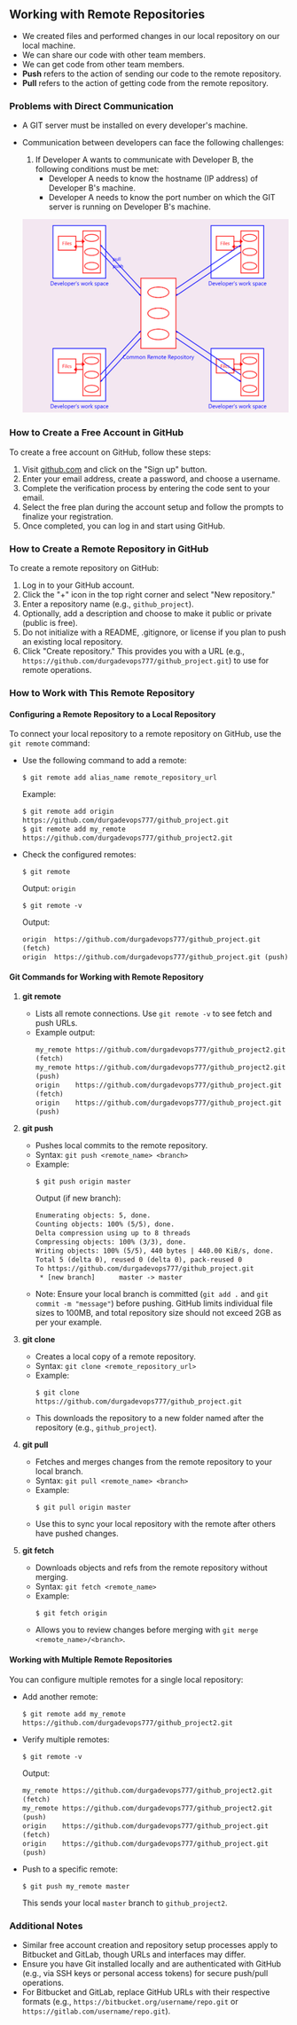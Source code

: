 ## Working with Remote Repositories

- We created files and performed changes in our local repository on our local machine.
- We can share our code with other team members.
- We can get code from other team members.
- **Push** refers to the action of sending our code to the remote repository.
- **Pull** refers to the action of getting code from the remote repository.

### Problems with Direct Communication

- A GIT server must be installed on every developer's machine.
- Communication between developers can face the following challenges:
  1. If Developer A wants to communicate with Developer B, the following conditions must be met:
     - Developer A needs to know the hostname (IP address) of Developer B's machine.
     - Developer A needs to know the port number on which the GIT server is running on Developer B's machine.

    ![Remote Communication](/images/remote.png)

### How to Create a Free Account in GitHub

To create a free account on GitHub, follow these steps:
1. Visit [github.com](https://github.com) and click on the "Sign up" button.
2. Enter your email address, create a password, and choose a username.
3. Complete the verification process by entering the code sent to your email.
4. Select the free plan during the account setup and follow the prompts to finalize your registration.
5. Once completed, you can log in and start using GitHub.

### How to Create a Remote Repository in GitHub

To create a remote repository on GitHub:
1. Log in to your GitHub account.
2. Click the "+" icon in the top right corner and select "New repository."
3. Enter a repository name (e.g., `github_project`).
4. Optionally, add a description and choose to make it public or private (public is free).
5. Do not initialize with a README, .gitignore, or license if you plan to push an existing local repository.
6. Click "Create repository." This provides you with a URL (e.g., `https://github.com/durgadevops777/github_project.git`) to use for remote operations.

### How to Work with This Remote Repository

#### Configuring a Remote Repository to a Local Repository
To connect your local repository to a remote repository on GitHub, use the `git remote` command:
- Use the following command to add a remote:
  ```
  $ git remote add alias_name remote_repository_url
  ```
  Example:
  ```
  $ git remote add origin https://github.com/durgadevops777/github_project.git
  $ git remote add my_remote https://github.com/durgadevops777/github_project2.git
  ```
- Check the configured remotes:
  ```
  $ git remote
  ```
  Output: `origin`
  ```
  $ git remote -v
  ```
  Output:
  ```
  origin  https://github.com/durgadevops777/github_project.git (fetch)
  origin  https://github.com/durgadevops777/github_project.git (push)
  ```

#### Git Commands for Working with Remote Repository

1. **git remote**
   - Lists all remote connections. Use `git remote -v` to see fetch and push URLs.
   - Example output:
     ```
     my_remote https://github.com/durgadevops777/github_project2.git (fetch)
     my_remote https://github.com/durgadevops777/github_project2.git (push)
     origin    https://github.com/durgadevops777/github_project.git (fetch)
     origin    https://github.com/durgadevops777/github_project.git (push)
     ```

2. **git push**
   - Pushes local commits to the remote repository.
   - Syntax: `git push <remote_name> <branch>`
   - Example:
     ```
     $ git push origin master
     ```
     Output (if new branch):
     ```
     Enumerating objects: 5, done.
     Counting objects: 100% (5/5), done.
     Delta compression using up to 8 threads
     Compressing objects: 100% (3/3), done.
     Writing objects: 100% (5/5), 440 bytes | 440.00 KiB/s, done.
     Total 5 (delta 0), reused 0 (delta 0), pack-reused 0
     To https://github.com/durgadevops777/github_project.git
      * [new branch]      master -> master
     ```
   - Note: Ensure your local branch is committed (`git add .` and `git commit -m "message"`) before pushing. GitHub limits individual file sizes to 100MB, and total repository size should not exceed 2GB as per your example.

3. **git clone**
   - Creates a local copy of a remote repository.
   - Syntax: `git clone <remote_repository_url>`
   - Example:
     ```
     $ git clone https://github.com/durgadevops777/github_project.git
     ```
   - This downloads the repository to a new folder named after the repository (e.g., `github_project`).

4. **git pull**
   - Fetches and merges changes from the remote repository to your local branch.
   - Syntax: `git pull <remote_name> <branch>`
   - Example:
     ```
     $ git pull origin master
     ```
   - Use this to sync your local repository with the remote after others have pushed changes.

5. **git fetch**
   - Downloads objects and refs from the remote repository without merging.
   - Syntax: `git fetch <remote_name>`
   - Example:
     ```
     $ git fetch origin
     ```
   - Allows you to review changes before merging with `git merge <remote_name>/<branch>`.

#### Working with Multiple Remote Repositories
You can configure multiple remotes for a single local repository:
- Add another remote:
  ```
  $ git remote add my_remote https://github.com/durgadevops777/github_project2.git
  ```
- Verify multiple remotes:
  ```
  $ git remote -v
  ```
  Output:
  ```
  my_remote https://github.com/durgadevops777/github_project2.git (fetch)
  my_remote https://github.com/durgadevops777/github_project2.git (push)
  origin    https://github.com/durgadevops777/github_project.git (fetch)
  origin    https://github.com/durgadevops777/github_project.git (push)
  ```
- Push to a specific remote:
  ```
  $ git push my_remote master
  ```
  This sends your local `master` branch to `github_project2`.

### Additional Notes
- Similar free account creation and repository setup processes apply to Bitbucket and GitLab, though URLs and interfaces may differ.
- Ensure you have Git installed locally and are authenticated with GitHub (e.g., via SSH keys or personal access tokens) for secure push/pull operations.
- For Bitbucket and GitLab, replace GitHub URLs with their respective formats (e.g., `https://bitbucket.org/username/repo.git` or `https://gitlab.com/username/repo.git`).